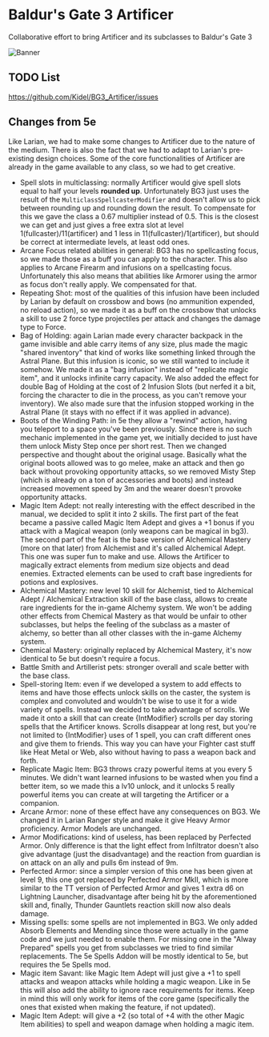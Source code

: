 # Baldur's Gate 3 Artificer
Collaborative effort to bring Artificer and its subclasses to Baldur's Gate 3

![Banner](https://github.com/Kidel/BG3_Artificer/assets/3390842/7899b9dc-a428-4efa-a2dd-1d7b333eb45b)

## TODO List
https://github.com/Kidel/BG3_Artificer/issues

## Changes from 5e
Like Larian, we had to make some changes to Artificer due to the nature of the medium. There is also the fact that we had to adapt to Larian's pre-existing design choices.
Some of the core functionalities of Artificer are already in the game available to any class, so we had to get creative. 

- Spell slots in multiclassing: normally Artificer would give spell slots equal to half your levels **rounded up**. Unfortunately BG3 just uses the result of the `MulticlassSpellcasterModifier` and doesn't allow us to pick between rounding up and rounding down the result. To compensate for this we gave the class a 0.67 multiplier instead of 0.5. This is the closest we can get and just gives a free extra slot at level 1(fullcaster)/11(artificer) and 1 less in 11(fullcaster)/1(artificer), but should be correct at intermediate levels, at least odd ones. 
- Arcane Focus related abilities in general: BG3 has no spellcasting focus, so we made those as a buff you can apply to the character. This also applies to Arcane Firearm and infusions on a spellcasting focus. Unfortunately this also means that abilities like Armorer using the armor as focus don't really apply. We compensated for that.  
- Repeating Shot: most of the qualities of this infusion have been included by Larian by default on crossbow and bows (no ammunition expended, no reload action), so we made it as a buff on the crossbow that unlocks a skill to use 2 force type projectiles per attack and changes the damage type to Force.
- Bag of Holding: again Larian made every character backpack in the game invisible and able carry items of any size, plus made the magic "shared inventory" that kind of works like something linked through the Astral Plane. But this infusion is iconic, so we still wanted to include it somehow. We made it as a "bag infusion" instead of "replicate magic item", and it unlocks infinite carry capacity. We also added the effect for double Bag of Holding at the cost of 2 Infusion Slots (but nerfed it a bit, forcing the character to die in the process, as you can't remove your inventory). We also made sure that the infusion stopped working in the Astral Plane (it stays with no effect if it was applied in advance).
- Boots of the Winding Path: in 5e they allow a "rewind" action, having you teleport to a space you've been previously. Since there is no such mechanic implemented in the game yet, we initially decided to just have them unlock Misty Step once per short rest. Then we changed perspective and thought about the original usage. Basically what the original boots allowed was to go melee, make an attack and then go back without provoking opportunity attacks, so we removed Misty Step (which is already on a ton of accessories and boots) and instead increased movement speed by 3m and the wearer doesn't provoke opportunity attacks.
- Magic Item Adept: not really interesting with the effect described in the manual, we decided to split it into 2 skills. The first part of the feat became a passive called Magic Item Adept and gives a +1 bonus if you attack with a Magical weapon (only weapons can be magical in bg3). The second part of the feat is the base version of Alchemical Mastery (more on that later) from Alchemist and it's called Alchemical Adept. This one was super fun to make and use. Allows the Artificer to magically extract elements from medium size objects and dead enemies. Extracted elements can be used to craft base ingredients for potions and explosives. 
- Alchemical Mastery: new level 10 skill for Alchemist, tied to Alchemical Adept / Alchemical Extraction skill of the base class, allows to create rare ingredients for the in-game Alchemy system. We won't be adding other effects from Chemical Mastery as that would be unfair to other subclasses, but helps the feeling of the subclass as a master of alchemy, so better than all other classes with the in-game Alchemy system.
- Chemical Mastery: originally replaced by Alchemical Mastery, it's now identical to 5e but doesn't require a focus. 
- Battle Smith and Artillerist pets: stronger overall and scale better with the base class.
- Spell-storing Item: even if we developed a system to add effects to items and have those effects unlock skills on the caster, the system is complex and convoluted and wouldn't be wise to use it for a wide variety of spells. Instead we decided to take advantage of scrolls. We made it onto a skill that can create {IntModifier} scrolls per day storing spells that the Artificer knows. Scrolls disappear at long rest, but you're not limited to {IntModifier} uses of 1 spell, you can craft different ones and give them to friends. This way you can have your Fighter cast stuff like Heat Metal or Web, also without having to pass a weapon back and forth. 
- Replicate Magic Item: BG3 throws crazy powerful items at you every 5 minutes. We didn't want learned infusions to be wasted when you find a better item, so we made this a lv10 unlock, and it unlocks 5 really powerful items you can create at will targeting the Artificer or a companion.
- Arcane Armor: none of these effect have any consequences on BG3. We changed it in Larian Ranger style and make it give Heavy Armor proficiency. Armor Models are unchanged. 
- Armor Modifications: kind of useless, has been replaced by Perfected Armor. Only difference is that the light effect from Infiltrator doesn't also give advantage (just the disadvantage) and the reaction from guardian is on attack on an ally and pulls 6m instead of 9m.
- Perfected Armor: since a simpler version of this one has been given at level 9, this one got replaced by Perfected Armor MkII, which is more similar to the TT version of Perfected Armor and gives 1 extra d6 on Lightning Launcher, disadvantage after being hit by the aforementioned skill and, finally, Thunder Gauntlets reaction skill now also deals damage. 
- Missing spells: some spells are not implemented in BG3. We only added Absorb Elements and Mending since those were actually in the game code and we just needed to enable them. For missing one in the "Alway Prepared" spells you get from subclasses we tried to find similar replacements. The 5e Spells Addon will be mostly identical to 5e, but requires the 5e Spells mod.
- Magic item Savant: like Magic Item Adept will just give a +1 to spell attacks and weapon attacks while holding a magic weapon. Like in 5e this will also add the ability to ignore race requirements for items. Keep in mind this will only work for items of the core game (specifically the ones that existed when making the feature, if not updated).
- Magic Item Adept: will give a +2 (so total of +4 with the other Magic Item abilities) to spell and weapon damage when holding a magic item. 
